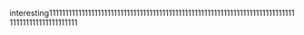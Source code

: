interesting1111111111111111111111111111111111111111111111111111111111111111111111111111111111111111111111111
